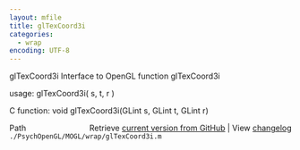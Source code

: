 ```yaml
---
layout: mfile
title: glTexCoord3i
categories:
  - wrap
encoding: UTF-8
---
```


glTexCoord3i  Interface to OpenGL function glTexCoord3i  

usage:  glTexCoord3i( s, t, r )  

C function:  void glTexCoord3i(GLint s, GLint t, GLint r)  


<div class="code_header" style="text-align:right;">
  <span style="float:left;">Path&nbsp;&nbsp;</span> <span class="counter">Retrieve <a href=
  "https://raw.github.com/Psychtoolbox-3/Psychtoolbox-3/beta/./PsychOpenGL/MOGL/wrap/glTexCoord3i.m">current version from GitHub</a> | View <a href=
  "https://github.com/Psychtoolbox-3/Psychtoolbox-3/commits/beta/./PsychOpenGL/MOGL/wrap/glTexCoord3i.m">changelog</a></span>
</div>
<div class="code">
  <code>./PsychOpenGL/MOGL/wrap/glTexCoord3i.m</code>
</div>
